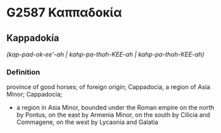 # G2587 Καππαδοκία

## Kappadokía

_(kap-pad-ok-ee'-ah | kahp-pa-thoh-KEE-ah | kahp-pa-thoh-KEE-ah)_

### Definition

province of good horses; of foreign origin; Cappadocia, a region of Asia Minor; Cappadocia; 

- a region in Asia Minor, bounded under the Roman empire on the north by Pontus, on the east by Armenia Minor, on the south by Cilicia and Commagene, on the west by Lycaonia and Galatia
